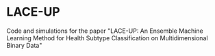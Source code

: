 # LACE-UP
Code and simulations for the paper "LACE-UP: An Ensemble Machine Learning Method for Health Subtype Classification on Multidimensional Binary Data"
